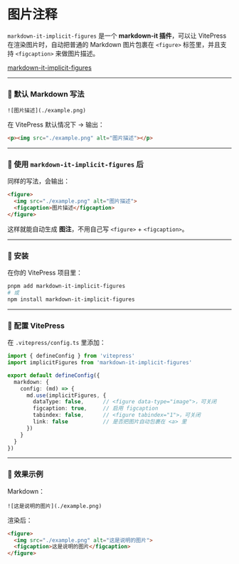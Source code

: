 # 图片注释

`markdown-it-implicit-figures` 是一个 **markdown-it 插件**，可以让 VitePress 在渲染图片时，自动把普通的 Markdown 图片包裹在 `<figure>` 标签里，并且支持 `<figcaption>` 来做图片描述。

[markdown-it-implicit-figures](https://github.com/ruanyf/markdown-it-implicit-figures/)

------

### 🔹 默认 Markdown 写法

```
![图片描述](./example.png)
```

在 VitePress 默认情况下 → 输出：

```html
<p><img src="./example.png" alt="图片描述"></p>
```

------

### 🔹 使用 `markdown-it-implicit-figures` 后

同样的写法，会输出：

```html
<figure>
  <img src="./example.png" alt="图片描述">
  <figcaption>图片描述</figcaption>
</figure>
```

这样就能自动生成 **图注**，不用自己写 `<figure>` + `<figcaption>`。

------

### 🔹 安装

在你的 VitePress 项目里：

```bash
pnpm add markdown-it-implicit-figures
# 或
npm install markdown-it-implicit-figures
```

------

### 🔹 配置 VitePress

在 `.vitepress/config.ts` 里添加：

```ts
import { defineConfig } from 'vitepress'
import implicitFigures from 'markdown-it-implicit-figures'

export default defineConfig({
  markdown: {
    config: (md) => {
      md.use(implicitFigures, {
        dataType: false,      // <figure data-type="image">，可关闭
        figcaption: true,     // 启用 figcaption
        tabindex: false,      // <figure tabindex="1">，可关闭
        link: false           // 是否把图片自动包裹在 <a> 里
      })
    }
  }
})
```

------

### 🔹 效果示例

Markdown：

```
![这是说明的图片](./example.png)
```

渲染后：

```html
<figure>
  <img src="./example.png" alt="这是说明的图片">
  <figcaption>这是说明的图片</figcaption>
</figure>
```